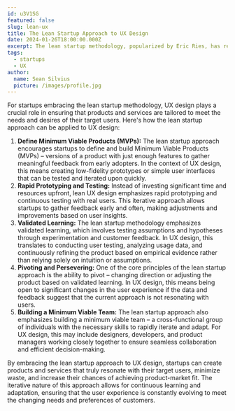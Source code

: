 ```yaml
---
id: u3V1SG
featured: false
slug: lean-ux
title: The Lean Startup Approach to UX Design
date: 2024-01-26T18:00:00.000Z
excerpt: The lean startup methodology, popularized by Eric Ries, has revolutionized the way startups approach product development and user experience (UX) design. At its core, the lean startup approach emphasizes iterative development, continuous learning, and a focus on validating assumptions through customer feedback.
tags:
  - startups
  - UX
author:
  name: Sean Silvius
  picture: /images/profile.jpg
---
```


For startups embracing the lean startup methodology, UX design plays a crucial role in ensuring that products and services are tailored to meet the needs and desires of their target users. Here's how the lean startup approach can be applied to UX design:

1. **Define Minimum Viable Products (MVPs):** The lean startup approach encourages startups to define and build Minimum Viable Products (MVPs) – versions of a product with just enough features to gather meaningful feedback from early adopters. In the context of UX design, this means creating low-fidelity prototypes or simple user interfaces that can be tested and iterated upon quickly.
2. **Rapid Prototyping and Testing:** Instead of investing significant time and resources upfront, lean UX design emphasizes rapid prototyping and continuous testing with real users. This iterative approach allows startups to gather feedback early and often, making adjustments and improvements based on user insights.
3. **Validated Learning:** The lean startup methodology emphasizes validated learning, which involves testing assumptions and hypotheses through experimentation and customer feedback. In UX design, this translates to conducting user testing, analyzing usage data, and continuously refining the product based on empirical evidence rather than relying solely on intuition or assumptions.
4. **Pivoting and Persevering:** One of the core principles of the lean startup approach is the ability to pivot – changing direction or adjusting the product based on validated learning. In UX design, this means being open to significant changes in the user experience if the data and feedback suggest that the current approach is not resonating with users.
5. **Building a Minimum Viable Team:** The lean startup approach also emphasizes building a minimum viable team – a cross-functional group of individuals with the necessary skills to rapidly iterate and adapt. For UX design, this may include designers, developers, and product managers working closely together to ensure seamless collaboration and efficient decision-making.

By embracing the lean startup approach to UX design, startups can create products and services that truly resonate with their target users, minimize waste, and increase their chances of achieving product-market fit. The iterative nature of this approach allows for continuous learning and adaptation, ensuring that the user experience is constantly evolving to meet the changing needs and preferences of customers.
